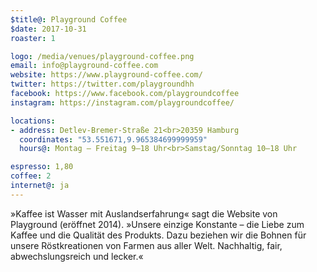 ```yaml
---
$title@: Playground Coffee
$date: 2017-10-31
roaster: 1

logo: /media/venues/playground-coffee.png
email: info@playground-coffee.com
website: https://www.playground-coffee.com/
twitter: https://twitter.com/playgroundhh
facebook: https://www.facebook.com/playgroundcoffee
instagram: https://instagram.com/playgroundcoffee/

locations:
- address: Detlev-Bremer-Straße 21<br>20359 Hamburg
  coordinates: "53.551671,9.965384699999959"
  hours@: Montag – Freitag 9–18 Uhr<br>Samstag/Sonntag 10–18 Uhr

espresso: 1,80
coffee: 2
internet@: ja
---
```


»Kaffee ist Wasser mit Auslandserfahrung« sagt die Website von Playground (eröffnet 2014). »Unsere einzige Konstante – die Liebe zum Kaffee und die Qualität des Produkts. Dazu beziehen wir die Bohnen für unsere Röstkreationen von Farmen aus aller Welt. Nachhaltig, fair, abwechslungsreich und lecker.«